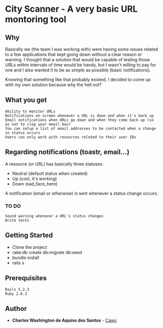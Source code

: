 # City Scanner - A very basic URL montoring tool

## Why

Basically we (the team I was working with) were having some issues related to a few applications that kept going down without a clear reason
or warning. I thought that a solution that would be capable of testing those URLs within intervals of time would be handy, but I wasn't willing to 
pay for one and I also wanted it to be as simple as possible (basic notifications).

Knowing that something like that probably existed, I decided to come up with my own solution because why the hell not?

## What you get

    Ability to monitor URLs 
    Notifications on screen whenever a URL is down and when it's back up
    Email notifications when URLs go down and when they come back up (so as not to clog your email box)
    You can setup a list of email addresses to be contacted when a change in status occurs
    Users can only work with resources related to their user IDs

## Regarding notifications (toastr, email...)

A resource (or URL) has basically three statuses:

* Neutral (default status when created)
* Up (cool, it's working)
* Down (sad_face_here)

A notification (email or otherwise) is sent whenever a status change occurs.

### TO DO

    Sound warning whenever a URL's status changes
    Write tests 

## Getting Started

* Clone the project
* rake:db create db:migrate db:seed
* bundle install
* rails s

## Prerequisites

```
Rails 5.2.3
Ruby 2.6.3
```

## Author

* **Charles Washington de Aquino dos Santos** - [Caws](https://github.com/caws)
